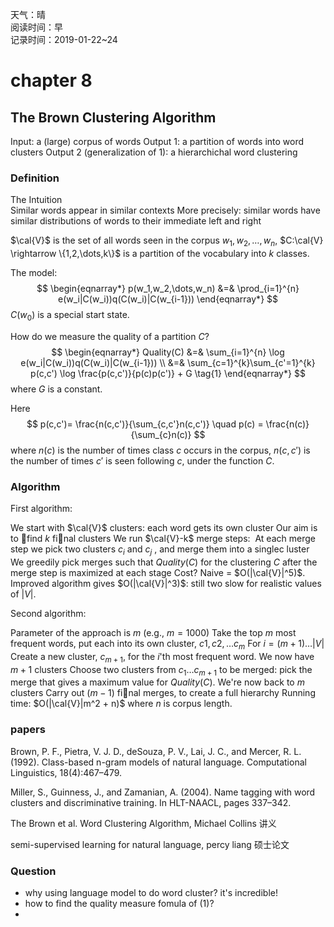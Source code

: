 天气：晴<br>阅读时间：早<br>记录时间：2019-01-22~24

# chapter 8

## The Brown  Clustering Algorithm

Input: a (large) corpus of words
Output 1: a partition of words into word clusters
Output 2 (generalization of 1): a hierarchichal word clustering

### Definition

The Intuition<br>Similar words appear in similar contexts
More precisely: similar words have similar distributions of words to their immediate left and right

$\cal{V}$ is the set of all words seen in the corpus $w_1,w_2,\dots,w_n$, $C:\cal{V} \rightarrow \{1,2,\dots,k\}$ is a partition of the vocabulary into $k$ classes.

The model:
$$
\begin{eqnarray*}
p(w_1,w_2,\dots,w_n) 
&=& \prod_{i=1}^{n} e(w_i|C(w_i))q(C(w_i)|C(w_{i-1}))
\end{eqnarray*}
$$
$C(w_0)$ is a special start state.



How do we measure the quality of a partition $C$?
$$
\begin{eqnarray*}
Quality(C) 
&=& \sum_{i=1}^{n} \log e(w_i|C(w_i))q(C(w_i)|C(w_{i-1})) \\
&=& \sum_{c=1}^{k}\sum_{c'=1}^{k} p(c,c') \log \frac{p(c,c')}{p(c)p(c')} + G \tag{1}
\end{eqnarray*}
$$
where $G$ is a constant.

Here 
$$
p(c,c')= \frac{n(c,c')}{\sum_{c,c'}n(c,c')} \quad p(c) = \frac{n(c)}{\sum_{c}n(c)}
$$
where $n(c)$ is the number of times class $c$ occurs in the corpus, $n(c,c')$ is the number of times $c'$ is seen following $c$, under the function $C$.



### Algorithm

First algorithm:

We start with $\cal{V}$ clusters: each word gets its own cluster
Our aim is to find $k$ final clusters
We run $\cal{V}-k$ merge steps:
​	At each merge step we pick two clusters $c_i$ and $c_j$ , and merge them into a singlec luster
​	We greedily pick merges such that $Quality(C)$ for the clustering $C$ after the merge step is maximized at each stage
Cost? Naive = $O(|\cal{V}|^5)$. Improved algorithm gives $O(|\cal{V}|^3)$: still two slow for realistic values of $|V|$.



Second algorithm:

Parameter of the approach is $m$ (e.g., $m = 1000$)
Take the top $m$ most frequent words, put each into its own cluster, $c1, c2, \dots c_m$
For $i = (m + 1) \dots |V|$
​	Create a new cluster, $c_{m+1}$, for the $i$'th most frequent word. We now have $m+1$ clusters
​	Choose two clusters from $c_1 \dots c_{m+1}$ to be merged: pick the merge that gives a maximum value for $Quality(C)$. We're now back to $m$ clusters
Carry out $(m - 1)$ final merges, to create a full hierarchy
Running time: $O(|\cal{V}|m^2 + n)$ where $n$ is corpus length.



### papers

Brown, P. F., Pietra, V. J. D., deSouza, P. V., Lai, J. C., and Mercer, R. L. (1992). Class-based n-gram models of natural language. Computational Linguistics, 18(4):467–479.

Miller, S., Guinness, J., and Zamanian, A. (2004). Name tagging with word clusters and discriminative training. In HLT-NAACL, pages 337–342.

The Brown et al. Word Clustering Algorithm, Michael Collins 讲义

semi-supervised learning for natural language, percy liang 硕士论文

### Question

+ why using language model to do word cluster? it's incredible!
+ how to find the quality measure fomula of (1)?
+ 